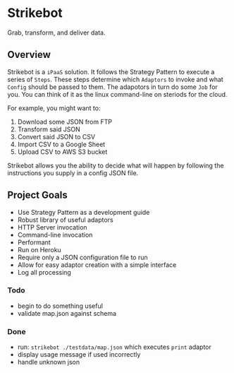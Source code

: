 # Strikebot
Grab, transform, and deliver data.

## Overview

Strikebot is a `iPaaS` solution. It follows the Strategy Pattern to
execute a series of `Steps`. These steps determine which `Adaptors` to
invoke and what `Config` should be passed to them. The adapotors in
turn do some `Job` for you. You can think of it as the linux
command-line on steriods for the cloud.

For example, you might want to:

1. Download some JSON from FTP
2. Transform said JSON
3. Convert said JSON to CSV
4. Import CSV to a Google Sheet
5. Upload CSV to AWS S3 bucket

Strikebot allows you the ability to decide what will happen by following the
instructions you supply in a config JSON file.

## Project Goals

- Use Strategy Pattern as a development guide
- Robust library of useful adaptors
- HTTP Server invocation
- Command-line invocation
- Performant
- Run on Heroku
- Require only a JSON configuration file to run
- Allow for easy adaptor creation with a simple interface
- Log all processing

### Todo

- begin to do something useful
- validate map.json against schema

### Done

- run: `strikebot ./testdata/map.json` which executes `print` adaptor
- display usage message if used incorrectly
- handle unknown json

